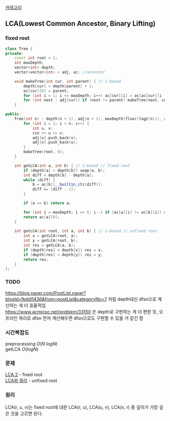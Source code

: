 [카테고리](/README.md)
## LCA(Lowest Common Ancestor, Binary Lifting)
### fixed root
```cpp
class Tree {
private:
    const int root = 1;
    int maxDepth;
    vector<int> depth;
    vector<vector<int> > adj, ac; //ancestor

    void makeTree(int cur, int parent) { // 1-based
        depth[cur] = depth[parent] + 1;
        ac[cur][0] = parent;
        for (int i = 1; i <= maxDepth; i++) ac[cur][i] = ac[ac[cur][i - 1]][i - 1];
        for (int next : adj[cur]) if (next != parent) makeTree(next, cur);
    }

public:
    Tree(int n) : depth(n + 1), adj(n + 1), maxDepth(floor(log2(n))), ac(n + 1, vector<int>(maxDepth + 1)) { // 1-based
        for (int i = 1; i < n; i++) {
            int u, v;
            cin >> u >> v;
            adj[u].push_back(v);
            adj[v].push_back(u);
        }
        makeTree(root, 0);
    }

    int getLCA(int a, int b) { // 1-based // fixed root
        if (depth[a] > depth[b]) swap(a, b);
        int diff = depth[b] - depth[a];
        while (diff) {
            b = ac[b][__builtin_ctz(diff)];
            diff &= (diff - 1);
        }

        if (a == b) return a;

        for (int i = maxDepth; i >= 0; i--) if (ac[a][i] != ac[b][i]) a = ac[a][i], b = ac[b][i];
        return ac[a][0];
    }
    
    int getLCA(int root, int a, int b) { // 1-based // unfixed root
        int x = getLCA(root, a);
        int y = getLCA(root, b);
        int res = getLCA(a, b);
        if (depth[res] < depth[x]) res = x;
        if (depth[res] < depth[y]) res = y;
        return res;
    }
};
```

### TODO 
https://blog.naver.com/PostList.naver?blogId=fkddl1436&from=postList&categoryNo=7 처럼 depth대신 dfsn으로 계산하는 게 더 효율적임   
https://www.acmicpc.net/problem/33150 은 depth로 구현하는 게 더 편한 듯, 오프라인 쿼리로 dfsn 먼저 계산해두면 dfsn으로도 구현할 수 있을 거 같긴 함   

### 시간복잡도 
preprocessing $O(N~logN)$   
getLCA $O(logN)$

### 문제
[LCA 2](https://www.acmicpc.net/problem/11438) - fixed root   
[LCA와 쿼리](https://www.acmicpc.net/problem/15480) - unfixed root

### 원리
LCA(r, u, v)는 fixed root에 대한 LCA(r, u), LCA(u, v), LCA(v, r) 중 깊이가 가장 깊은 것을 고르면 된다.